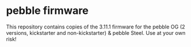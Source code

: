 # pebble firmware

This repository contains copies of the 3.11.1 firmware for the pebble OG (2 versions, kickstarter and non-kickstarter) & pebble Steel.  Use at your own risk!
